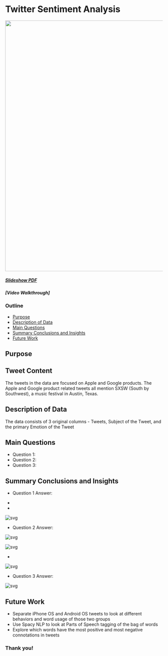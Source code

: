# Twitter Sentiment Analysis

<img src="https://hips.hearstapps.com/esquireuk.cdnds.net/16/46/1479206864-donald-trump-wrong.gif?fill=480:287&resize=768:*" width="800"/>

##### [Slideshow PDF](pdfs/TrafficCollisionsChicago.pdf)
##### [Video Walkthrough]

### Outline
* [Purpose](#Purpose)
* [Description of Data](#Description_of_Data)
* [Main Questions](#Main-Questions)
* [Summary Conclusions and Insights](#Summary-Conclusions-and-Insights)
* [Future Work](#Future-Work)

## Purpose

#### 

## Tweet Content

The tweets in the data are focused on Apple and Google products. The Apple and Google product related tweets all mention SXSW (South by Southwest), a music festival in Austin, Texas.  

## Description of Data

The data consists of 3 original columns - Tweets, Subject of the Tweet, and the primary Emotion of the Tweet

## Main Questions
* Question 1: 
* Question 2: 
* Question 3: 

## Summary Conclusions and Insights
* Question 1 Answer: 
*



* 

![svg](img/Question1_8_0.png)

* Question 2 Answer: 

![svg](img/Question2_4_0.png)

![svg](img/Question2_5_0.png)

*  

![svg](img/Question2_7_0.png)

* Question 3 Answer: 

![svg](img/Question3_5_0.png) 




## Future Work
* Separate iPhone OS and Android OS tweets to look at different behaviors and word usage of those two groups
* Use Spacy NLP to look at Parts of Speech tagging of the bag of words
* Explore which words have the most positive and most negative connotations in tweets 


### Thank you!
